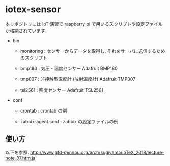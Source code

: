 # iotex-sensor

本リポジトリには IoT 演習で raspberry pi で用いるスクリプトや設定ファイルが格納されています.

* bin

  * monitoring : センサーからデータを取得し, それをサーバに送信するためのスクリプト

  * bmp180 : 気圧・温度センサー Adafruit BMP180

  * tmp007 : 非接触型温度計 (放射温度計) Adafruit TMP007

  * tsl2561 : 照度センサー Adafruit TSL2561

* conf

  * crontab : crontab の例

  * zabbix-agent.conf : zabbix の設定ファイルの例

## 使い方

以下を参照.
http://www.gfd-dennou.org/arch/sugiyama/IoTeX_2018/lecture-note_07.htm.ja
